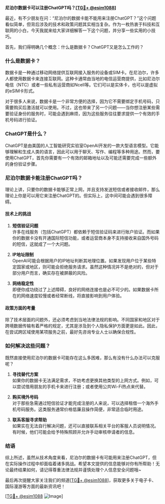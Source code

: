 **尼泊尔数据卡可以注册ChatGPT吗？[[TG💪+ @esim1088](https://t.me/s/esim1088)]**

最近，有不少朋友在问：“尼泊尔的数据卡能不能用来注册ChatGPT？”这个问题看似简单，但背后涉及的技术和政策问题其实相当复杂。作为一枚热衷于科技和互联网的小白，今天我就来给大家详细解答一下这个问题，并分享一些实用的小技巧。

首先，我们得明确几个概念：什么是数据卡？ChatGPT又是怎么工作的？

### 什么是数据卡？

数据卡是一种通过移动网络提供互联网接入服务的设备或SIM卡。在尼泊尔，许多人都使用数据卡来连接互联网。这种卡通常由当地的电信运营商提供，比如尼泊尔电信（NTC）或者一些私有运营商如Ncell等。它们可以是实体卡，也可以是虚拟的eSIM卡形式。

对于很多人来说，数据卡是一个非常方便的选择，因为它不需要绑定手机号码，只需要购买后激活就可以使用。不过，这也带来了另一个问题——当你想注册某些需要验证身份的服务时，可能会遇到麻烦，因为这些服务往往要求提供一个有效的手机号码进行验证。

### ChatGPT是什么？

ChatGPT是由美国的人工智能研究实验室OpenAI开发的一款大型语言模型。它能够理解和生成人类的语言，因此可以用于聊天、写作、编程等多种用途。然而，要使用ChatGPT，首先你需要有一个有效的邮箱地址以及可能还需要完成一些额外的身份验证步骤。

### 尼泊尔数据卡能注册ChatGPT吗？

理论上讲，只要你的数据卡能够正常上网，并且支持发送短信或者接收邮件，那么理论上你是可以用它来注册ChatGPT的。但实际上，这中间可能会遇到很多障碍。

#### 技术上的挑战

1. **短信验证问题**  
   许多在线服务（包括ChatGPT）都依赖于短信验证码来进行账户验证。而如果你的数据卡没有开通国际短信功能，或者运营商本身不支持接收来自国外号码的短信，这就成了一个大问题。

2. **IP地址限制**  
   OpenAI可能会根据用户的IP地址判断其地理位置。如果发现用户位于某些特定国家或地区，则可能会拒绝服务请求。虽然这种情况并不是绝对的，但对于部分用户而言，确实存在被屏蔽的风险。

3. **网络稳定性**  
   即便你成功绕过了上述障碍，良好的网络连接也是必不可少的。如果数据卡所在的网络速度较慢或者经常断线，将直接影响到用户体验。

#### 政策方面的考量

除了技术层面的问题外，还必须考虑到当地法律法规的影响。不同国家和地区对于跨境数据传输有着严格的规定，尤其是涉及到个人隐私保护方面更是如此。因此，在尝试跨区域使用某项服务之前，最好先咨询专业人士以确保合规性。

### 如何解决这些问题？

既然直接使用尼泊尔的数据卡可能存在这么多困难，那么有没有什么办法可以克服呢？

1. **寻找替代方案**  
   如果你的数据卡无法满足需求，不妨考虑更换其他类型的上网方式。例如，可以尝试借用朋友的手机卡来进行注册；或者使用公共Wi-Fi热点来代替。

2. **购买境外号码**  
   对于那些急需通过短信验证才能完成注册的人来说，可以选择租借一个海外手机号码服务。这类服务通常价格低廉且操作简便，非常适合临时用途。

3. **联系客服寻求帮助**  
   如果实在无法自行解决问题，还可以直接联系相关平台的客服人员说明情况。有时候，他们可能会给予特殊照顾并允许手动审核申请者的信息。

### 结语

综上所述，虽然从技术角度来看，尼泊尔的数据卡有可能用来注册ChatGPT，但在实际操作过程中却面临着诸多挑战。希望本文提供的信息能够对你有所帮助！无论最终结果如何，请记得尊重法律法规并谨慎处理个人信息安全问题哦~

最后再次提醒大家关注我们的频道[[TG💪+ @esim1088](https://t.me/s/esim1088)]，获取更多关于电子卡、国际漫游等方面的最新资讯吧！

[[TG💪+ @esim1088](https://t.me/s/esim1088) ![Image](https://i.postimg.cc/4NQfJmqS/Snipaste-2025-05-13-00-14-12.png)]